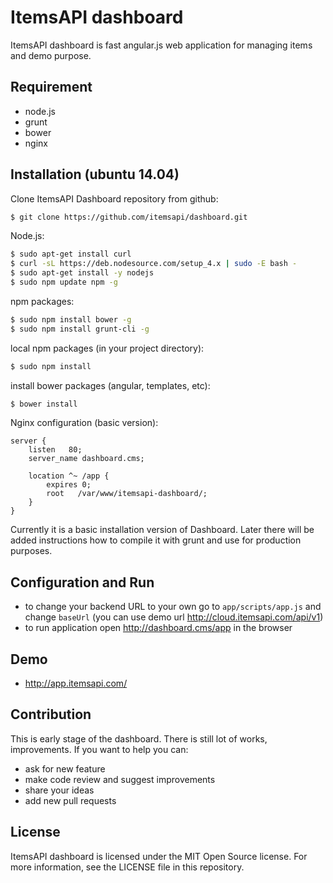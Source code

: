 # ItemsAPI dashboard

ItemsAPI dashboard is fast angular.js web application for managing items and demo purpose.

## Requirement

- node.js
- grunt
- bower
- nginx

## Installation (ubuntu 14.04)

Clone ItemsAPI Dashboard repository from github:

```bash
$ git clone https://github.com/itemsapi/dashboard.git
```

Node.js:
```bash
$ sudo apt-get install curl
$ curl -sL https://deb.nodesource.com/setup_4.x | sudo -E bash -
$ sudo apt-get install -y nodejs
$ sudo npm update npm -g
```

npm packages:
```bash
$ sudo npm install bower -g
$ sudo npm install grunt-cli -g
```

local npm packages (in your project directory):
```bash
$ sudo npm install
```

install bower packages (angular, templates, etc):
```bash
$ bower install
```

Nginx configuration (basic version):
```nginx
server {
	listen   80; 
    server_name dashboard.cms;

    location ^~ /app {
        expires 0;
        root   /var/www/itemsapi-dashboard/;
    }
}
```

Currently it is a basic installation version of Dashboard. Later there will be added instructions how to compile it with grunt and use for production purposes.

## Configuration and Run

- to change your backend URL to your own go to `app/scripts/app.js` and change `baseUrl` (you can use demo url http://cloud.itemsapi.com/api/v1)
- to run application open http://dashboard.cms/app in the browser

## Demo

- http://app.itemsapi.com/

## Contribution

This is early stage of the dashboard. There is still lot of works, improvements. If you want to help you can:

- ask for new feature
- make code review and suggest improvements
- share your ideas
- add new pull requests

## License

ItemsAPI dashboard is licensed under the MIT Open Source license. For more information, see the LICENSE file in this repository.
